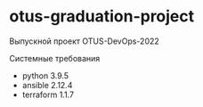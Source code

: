 # otus-graduation-project
Выпускной проект OTUS-DevOps-2022

Системные требования

- python 3.9.5
- ansible 2.12.4
- terraform 1.1.7
